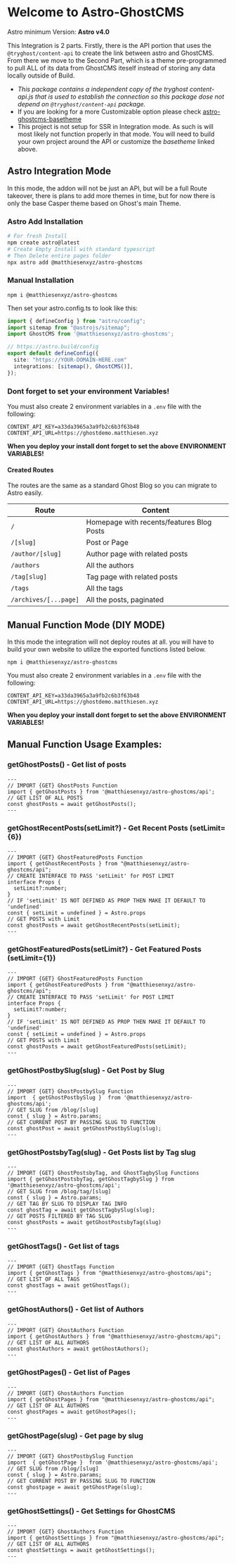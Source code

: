 # Welcome to Astro-GhostCMS

Astro minimum Version: **Astro v4.0**

This Integration is 2 parts.  Firstly, there is the API portion that uses the `@tryghost/content-api` to create the link between astro and GhostCMS.  From there we move to the Second Part, which is a theme pre-programmed to pull ALL of its data from GhostCMS iteself instead of storing any data locally outside of Build.

- *This package contains a independent copy of the tryghost content-api.js that is used to establish the connection so this package dose not depend on `@tryghost/content-api` package.*
- If you are looking for a more Customizable option please check [astro-ghostcms-basetheme](https://github.com/MatthiesenXYZ/astro-ghostcms-basetheme) 
- This project is not setup for SSR in Integration mode.  As such is will most likely not function properly in that mode. You will need to build your own project around the API or customize the *basetheme* linked above.

## Astro Integration Mode

In this mode, the addon will not be just an API, but will be a full Route takeover, there is plans to add more themes in time, but for now there is only the base Casper theme based on Ghost's main Theme.

### Astro Add Installation

```sh
# For fresh Install
npm create astro@latest
# Create Empty Install with standard typescript
# Then Delete entire pages folder
npx astro add @matthiesenxyz/astro-ghostcms
```

### Manual Installation

```
npm i @matthiesenxyz/astro-ghostcms
```

Then set your astro.config.ts to look like this:

```ts
import { defineConfig } from "astro/config";
import sitemap from "@astrojs/sitemap";
import GhostCMS from '@matthiesenxyz/astro-ghostcms';

// https://astro.build/config
export default defineConfig({
  site: "https://YOUR-DOMAIN-HERE.com"
  integrations: [sitemap(), GhostCMS()],
});
```

### Dont forget to set your environment Variables!

You must also create 2 environment variables in a `.env` file with the following:

```env
CONTENT_API_KEY=a33da3965a3a9fb2c6b3f63b48
CONTENT_API_URL=https://ghostdemo.matthiesen.xyz
```

**When you deploy your install dont forget to set the above ENVIRONMENT VARIABLES!**

#### Created Routes

The routes are the same as a standard Ghost Blog so you can migrate to Astro easily.

| Route                 | Content                                   |
| --------------------- | ----------------------------------------- |
| `/`                   | Homepage with recents/features Blog Posts |
| `/[slug]`             | Post or Page                              |
| `/author/[slug]`      | Author page with related posts            |
| `/authors`            | All the authors                           |
| `/tag[slug]`          | Tag page with related posts               |
| `/tags`               | All the tags                              |
| `/archives/[...page]` | All the posts, paginated                  |


## Manual Function Mode (DIY MODE)

In this mode the integration will not deploy routes at all.  you will have to build your own website to utilize the exported functions listed below.

```
npm i @matthiesenxyz/astro-ghostcms
```

You must also create 2 environment variables in a `.env` file with the following:

```env
CONTENT_API_KEY=a33da3965a3a9fb2c6b3f63b48
CONTENT_API_URL=https://ghostdemo.matthiesen.xyz
```

**When you deploy your install dont forget to set the above ENVIRONMENT VARIABLES!**

## Manual Function Usage Examples:

### getGhostPosts() - Get list of posts

```astro
---
// IMPORT {GET} GhostPosts Function
import { getGhostPosts } from '@matthiesenxyz/astro-ghostcms/api';
// GET LIST OF ALL POSTS
const ghostPosts = await getGhostPosts();
---
```

### getGhostRecentPosts(setLimit?) - Get Recent Posts (setLimit={6})

```astro
---
// IMPORT {GET} GhostFeaturedPosts Function
import { getGhostRecentPosts } from "@matthiesenxyz/astro-ghostcms/api";
// CREATE INTERFACE TO PASS 'setLimit' for POST LIMIT
interface Props { 
  setLimit?:number;
}
// IF 'setLimit' IS NOT DEFINED AS PROP THEN MAKE IT DEFAULT TO 'undefined'
const { setLimit = undefined } = Astro.props 
// GET POSTS with Limit
const ghostPosts = await getGhostRecentPosts(setLimit);
---
```

### getGhostFeaturedPosts(setLimit?) - Get Featured Posts (setLimit={1})

```astro
---
// IMPORT {GET} GhostFeaturedPosts Function
import { getGhostFeaturedPosts } from "@matthiesenxyz/astro-ghostcms/api";
// CREATE INTERFACE TO PASS 'setLimit' for POST LIMIT
interface Props { 
  setLimit?:number;
}
// IF 'setLimit' IS NOT DEFINED AS PROP THEN MAKE IT DEFAULT TO 'undefined'
const { setLimit = undefined } = Astro.props 
// GET POSTS with Limit
const ghostPosts = await getGhostFeaturedPosts(setLimit);
---
```

### getGhostPostbySlug(slug) - Get Post by Slug

```astro
---
// IMPORT {GET} GhostPostbySlug Function
import  { getGhostPostbySlug }  from '@matthiesenxyz/astro-ghostcms/api';
// GET SLUG from /blog/[slug]
const { slug } = Astro.params;
// GET CURRENT POST BY PASSING SLUG TO FUNCTION
const ghostPost = await getGhostPostbySlug(slug);
---
```

### getGhostPostsbyTag(slug) - Get Posts list by Tag slug

```astro
---
// IMPORT {GET} GhostPostsbyTag, and GhostTagbySlug Functions
import { getGhostPostsbyTag, getGhostTagbySlug } from '@matthiesenxyz/astro-ghostcms/api';
// GET SLUG from /blog/tag/[slug]
const { slug } = Astro.params;
// GET TAG BY SLUG TO DISPLAY TAG INFO
const ghostTag = await getGhostTagbySlug(slug);
// GET POSTS FILTERED BY TAG SLUG
const ghostPosts = await getGhostPostsbyTag(slug)
---
```

### getGhostTags() - Get list of tags

```astro
---
// IMPORT {GET} GhostTags Function
import { getGhostTags } from "@matthiesenxyz/astro-ghostcms/api";
// GET LIST OF ALL TAGS
const ghostTags = await getGhostTags();
---
```

### getGhostAuthors() - Get list of Authors

```astro
---
// IMPORT {GET} GhostAuthors Function
import { getGhostAuthors } from "@matthiesenxyz/astro-ghostcms/api";
// GET LIST OF ALL AUTHORS
const ghostAuthors = await getGhostAuthors();
---
```

### getGhostPages() - Get list of Pages

```astro
---
// IMPORT {GET} GhostAuthors Function
import { getGhostPages } from "@matthiesenxyz/astro-ghostcms/api";
// GET LIST OF ALL AUTHORS
const ghostPages = await getGhostPages();
---
```

### getGhostPage(slug) - Get page by slug

```astro
---
// IMPORT {GET} GhostPostbySlug Function
import  { getGhostPage }  from '@matthiesenxyz/astro-ghostcms/api';
// GET SLUG from /blog/[slug]
const { slug } = Astro.params;
// GET CURRENT POST BY PASSING SLUG TO FUNCTION
const ghostpage = await getGhostPage(slug);
---
```

### getGhostSettings() - Get Settings for GhostCMS

```astro
---
// IMPORT {GET} GhostAuthors Function
import { getGhostSettings } from "@matthiesenxyz/astro-ghostcms/api";
// GET LIST OF ALL AUTHORS
const ghostSettings = await getGhostSettings();
---
```
